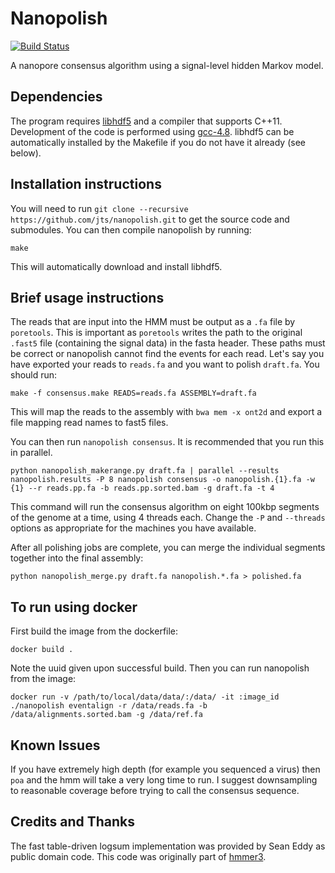 # Nanopolish

[![Build Status](https://travis-ci.org/jts/nanopolish.svg?branch=master)](https://travis-ci.org/jts/nanopolish)

A nanopore consensus algorithm using a signal-level hidden Markov model.

## Dependencies

The program requires [libhdf5](http://www.hdfgroup.org/HDF5/release/obtain5.html) and a compiler that supports C++11. Development of the code is performed using [gcc-4.8](https://gcc.gnu.org/gcc-4.8/). libhdf5 can be automatically installed by the Makefile if you do not have it already (see below).

## Installation instructions

You will need to run ```git clone --recursive https://github.com/jts/nanopolish.git``` to get the source code and submodules. You can then compile nanopolish by running:

```
make
```

This will automatically download and install libhdf5.

## Brief usage instructions

The reads that are input into the HMM must be output as a ```.fa``` file  by ```poretools```. This is important as ```poretools``` writes the path to the original ```.fast5``` file (containing the signal data) in the fasta header. These paths must be correct or nanopolish cannot find the events for each read. Let's say you have exported your reads to ```reads.fa``` and you want to polish ```draft.fa```. You should run:

```
make -f consensus.make READS=reads.fa ASSEMBLY=draft.fa
```

This will map the reads to the assembly with ```bwa mem -x ont2d``` and export a file mapping read names to fast5 files.

You can then run ```nanopolish consensus```. It is recommended that you run this in parallel.

```
python nanopolish_makerange.py draft.fa | parallel --results nanopolish.results -P 8 nanopolish consensus -o nanopolish.{1}.fa -w {1} --r reads.pp.fa -b reads.pp.sorted.bam -g draft.fa -t 4
```

This command will run the consensus algorithm on eight 100kbp segments of the genome at a time, using 4 threads each. Change the ```-P``` and ```--threads``` options as appropriate for the machines you have available.

After all polishing jobs are complete, you can merge the individual segments together into the final assembly:

```
python nanopolish_merge.py draft.fa nanopolish.*.fa > polished.fa
```

## To run using docker

First build the image from the dockerfile:
```
docker build .
```
Note the uuid given upon successful build. 
Then you can run nanopolish from the image:
```
docker run -v /path/to/local/data/data/:/data/ -it :image_id  ./nanopolish eventalign -r /data/reads.fa -b /data/alignments.sorted.bam -g /data/ref.fa
```


## Known Issues

If you have extremely high depth (for example you sequenced a virus) then ```poa``` and the hmm will take a very long time to run. I suggest downsampling to reasonable coverage before trying to call the consensus sequence.

## Credits and Thanks

The fast table-driven logsum implementation was provided by Sean Eddy as public domain code. This code was originally part of [hmmer3](http://hmmer.janelia.org/).



